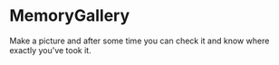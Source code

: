 MemoryGallery
=============

Make a picture and after some time you can check it and know where exactly you've took it.
